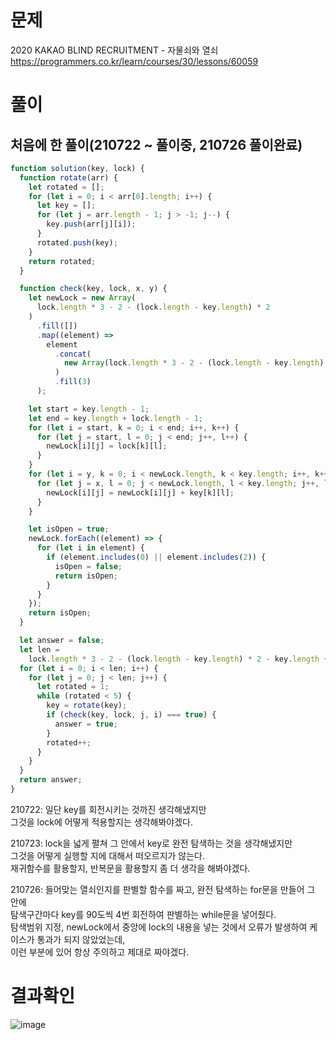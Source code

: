 <h1>문제</h1>

2020 KAKAO BLIND RECRUITMENT - 자물쇠와 열쇠  
https://programmers.co.kr/learn/courses/30/lessons/60059

<h1>풀이</h1>
<h2>처음에 한 풀이(210722 ~ 풀이중, 210726 풀이완료)</h2>

```jsx
function solution(key, lock) {
  function rotate(arr) {
    let rotated = [];
    for (let i = 0; i < arr[0].length; i++) {
      let key = [];
      for (let j = arr.length - 1; j > -1; j--) {
        key.push(arr[j][i]);
      }
      rotated.push(key);
    }
    return rotated;
  }

  function check(key, lock, x, y) {
    let newLock = new Array(
      lock.length * 3 - 2 - (lock.length - key.length) * 2
    )
      .fill([])
      .map((element) =>
        element
          .concat(
            new Array(lock.length * 3 - 2 - (lock.length - key.length) * 2)
          )
          .fill(3)
      );

    let start = key.length - 1;
    let end = key.length + lock.length - 1;
    for (let i = start, k = 0; i < end; i++, k++) {
      for (let j = start, l = 0; j < end; j++, l++) {
        newLock[i][j] = lock[k][l];
      }
    }
    for (let i = y, k = 0; i < newLock.length, k < key.length; i++, k++) {
      for (let j = x, l = 0; j < newLock.length, l < key.length; j++, l++) {
        newLock[i][j] = newLock[i][j] + key[k][l];
      }
    }

    let isOpen = true;
    newLock.forEach((element) => {
      for (let i in element) {
        if (element.includes(0) || element.includes(2)) {
          isOpen = false;
          return isOpen;
        }
      }
    });
    return isOpen;
  }

  let answer = false;
  let len =
    lock.length * 3 - 2 - (lock.length - key.length) * 2 - key.length + 1;
  for (let i = 0; i < len; i++) {
    for (let j = 0; j < len; j++) {
      let rotated = 1;
      while (rotated < 5) {
        key = rotate(key);
        if (check(key, lock, j, i) === true) {
          answer = true;
        }
        rotated++;
      }
    }
  }
  return answer;
}
```

210722: 일단 key를 회전시키는 것까진 생각해냈지만  
그것을 lock에 어떻게 적용할지는 생각해봐야겠다.  
  
210723: lock을 넓게 펼쳐 그 안에서 key로 완전 탐색하는 것을 생각해냈지만  
그것을 어떻게 실행할 지에 대해서 떠오르지가 않는다.  
재귀함수를 활용할지, 반복문을 활용할지 좀 더 생각을 해봐야겠다.

210726: 들어맞는 열쇠인지를 판별할 함수를 짜고, 완전 탐색하는 for문을 만들어 그 안에  
탐색구간마다 key를 90도씩 4번 회전하여 판별하는 while문을 넣어줬다.  
탐색범위 지정, newLock에서 중앙에 lock의 내용을 넣는 것에서 오류가 발생하여 케이스가 통과가 되지 않았었는데,  
이런 부분에 있어 항상 주의하고 제대로 짜야겠다.

<h1>결과확인</h1>

![image](https://user-images.githubusercontent.com/80687334/126942825-e619cda0-c62a-4d66-9380-c62924140324.png)

